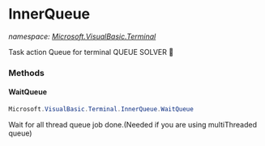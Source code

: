 ﻿# InnerQueue
_namespace: <a href="#" onClick="load('/docs/Microsoft.VisualBasic.Terminal/index.md')">Microsoft.VisualBasic.Terminal</a>_

Task action Queue for terminal QUEUE SOLVER 🙉



### Methods

#### WaitQueue
```csharp
Microsoft.VisualBasic.Terminal.InnerQueue.WaitQueue
```
Wait for all thread queue job done.(Needed if you are using multiThreaded queue)


